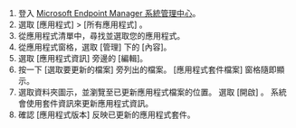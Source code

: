 
1. 登入 [Microsoft Endpoint Manager 系統管理中心](https://go.microsoft.com/fwlink/?linkid=2109431)。
2. 選取 [應用程式]   > [所有應用程式]  。
3. 從應用程式清單中，尋找並選取您的應用程式。  
4. 從應用程式窗格，選取 [管理] 下的 [內容]。
5. 選取 [應用程式資訊] 旁邊的 [編輯]。  
6. 按一下 [選取要更新的檔案]  旁列出的檔案。 [應用程式套件檔案]  窗格隨即顯示。
7. 選取資料夾圖示，並瀏覽至已更新應用程式檔案的位置。 選取 [開啟]  。 系統會使用套件資訊來更新應用程式資訊。  
8. 確認 [應用程式版本]  反映已更新的應用程式套件。